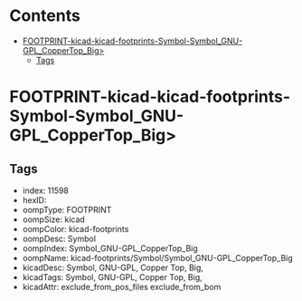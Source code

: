 



Contents
========

* [FOOTPRINT-kicad-kicad-footprints-Symbol-Symbol_GNU-GPL_CopperTop_Big>](#footprint-kicad-kicad-footprints-symbol-symbol_gnu-gpl_coppertop_big)
	* [Tags](#tags)

# FOOTPRINT-kicad-kicad-footprints-Symbol-Symbol_GNU-GPL_CopperTop_Big>

## Tags

- index: 11598
- hexID: 
- oompType: FOOTPRINT
- oompSize: kicad
- oompColor: kicad-footprints
- oompDesc: Symbol
- oompIndex: Symbol_GNU-GPL_CopperTop_Big
- oompName: kicad-footprints/Symbol/Symbol_GNU-GPL_CopperTop_Big
- kicadDesc: Symbol, GNU-GPL, Copper Top, Big,
- kicadTags: Symbol, GNU-GPL, Copper Top, Big,
- kicadAttr: exclude_from_pos_files exclude_from_bom
